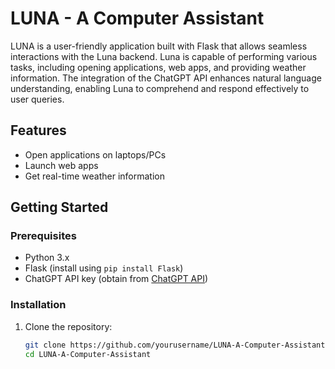 # LUNA - A Computer Assistant

LUNA is a user-friendly application built with Flask that allows seamless interactions with the Luna backend. Luna is capable of performing various tasks, including opening applications, web apps, and providing weather information. The integration of the ChatGPT API enhances natural language understanding, enabling Luna to comprehend and respond effectively to user queries.

## Features

- Open applications on laptops/PCs
- Launch web apps
- Get real-time weather information

## Getting Started

### Prerequisites

- Python 3.x
- Flask (install using `pip install Flask`)
- ChatGPT API key (obtain from [ChatGPT API](https://beta.openai.com/signup/))

### Installation

1. Clone the repository:
   ```bash
   git clone https://github.com/yourusername/LUNA-A-Computer-Assistant.git
   cd LUNA-A-Computer-Assistant
